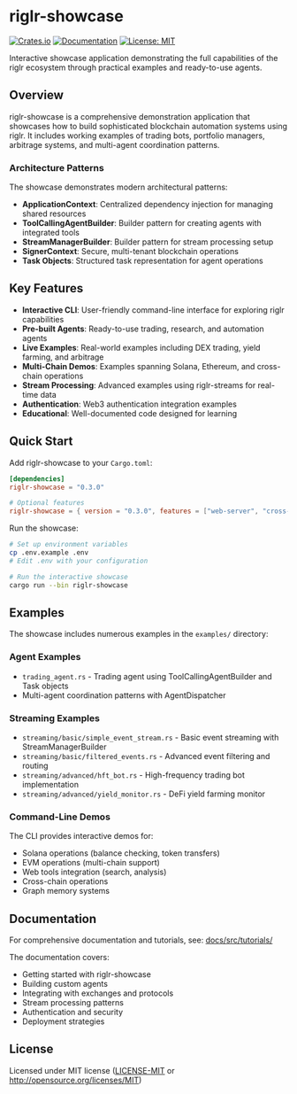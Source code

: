 # riglr-showcase

[![Crates.io](https://img.shields.io/crates/v/riglr-showcase.svg)](https://crates.io/crates/riglr-showcase)
[![Documentation](https://docs.rs/riglr-showcase/badge.svg)](https://docs.rs/riglr-showcase)
[![License: MIT](https://img.shields.io/badge/License-MIT-yellow.svg)](https://opensource.org/licenses/MIT)

Interactive showcase application demonstrating the full capabilities of the riglr ecosystem through practical examples and ready-to-use agents.

## Overview

riglr-showcase is a comprehensive demonstration application that showcases how to build sophisticated blockchain automation systems using riglr. It includes working examples of trading bots, portfolio managers, arbitrage systems, and multi-agent coordination patterns.

### Architecture Patterns

The showcase demonstrates modern architectural patterns:
- **ApplicationContext**: Centralized dependency injection for managing shared resources
- **ToolCallingAgentBuilder**: Builder pattern for creating agents with integrated tools
- **StreamManagerBuilder**: Builder pattern for stream processing setup
- **SignerContext**: Secure, multi-tenant blockchain operations
- **Task Objects**: Structured task representation for agent operations

## Key Features

- **Interactive CLI**: User-friendly command-line interface for exploring riglr capabilities
- **Pre-built Agents**: Ready-to-use trading, research, and automation agents
- **Live Examples**: Real-world examples including DEX trading, yield farming, and arbitrage
- **Multi-Chain Demos**: Examples spanning Solana, Ethereum, and cross-chain operations
- **Stream Processing**: Advanced examples using riglr-streams for real-time data
- **Authentication**: Web3 authentication integration examples
- **Educational**: Well-documented code designed for learning

## Quick Start

Add riglr-showcase to your `Cargo.toml`:

```toml
[dependencies]
riglr-showcase = "0.3.0"

# Optional features
riglr-showcase = { version = "0.3.0", features = ["web-server", "cross-chain", "hyperliquid"] }
```

Run the showcase:

```bash
# Set up environment variables
cp .env.example .env
# Edit .env with your configuration

# Run the interactive showcase
cargo run --bin riglr-showcase
```

## Examples

The showcase includes numerous examples in the `examples/` directory:

### Agent Examples
- `trading_agent.rs` - Trading agent using ToolCallingAgentBuilder and Task objects
- Multi-agent coordination patterns with AgentDispatcher

### Streaming Examples
- `streaming/basic/simple_event_stream.rs` - Basic event streaming with StreamManagerBuilder
- `streaming/basic/filtered_events.rs` - Advanced event filtering and routing
- `streaming/advanced/hft_bot.rs` - High-frequency trading bot implementation
- `streaming/advanced/yield_monitor.rs` - DeFi yield farming monitor

### Command-Line Demos
The CLI provides interactive demos for:
- Solana operations (balance checking, token transfers)
- EVM operations (multi-chain support)
- Web tools integration (search, analysis)
- Cross-chain operations
- Graph memory systems

## Documentation

For comprehensive documentation and tutorials, see: [docs/src/tutorials/](../docs/src/tutorials/)

The documentation covers:
- Getting started with riglr-showcase
- Building custom agents
- Integrating with exchanges and protocols
- Stream processing patterns
- Authentication and security
- Deployment strategies

## License

Licensed under MIT license ([LICENSE-MIT](LICENSE-MIT) or http://opensource.org/licenses/MIT)
